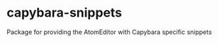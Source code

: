 capybara-snippets
=================

Package for providing the AtomEditor with Capybara specific snippets

